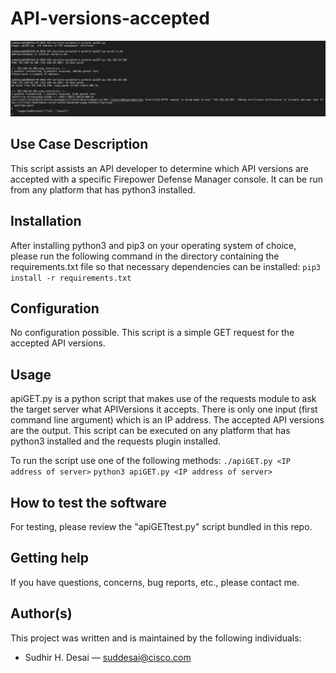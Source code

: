 # API-versions-accepted

![example output in json notation](output.png)
 

## Use Case Description

This script assists an API developer to determine which API versions are accepted with a specific Firepower Defense Manager console.
It can be run from any platform that has python3 installed.


## Installation

After installing python3 and pip3 on your operating system of choice, please run the following command in the directory containing the requirements.txt file so that necessary dependencies can be installed:
`pip3 install -r requirements.txt`


## Configuration

No configuration possible. This script is a simple GET request for the accepted API versions.


## Usage

apiGET.py is a python script that makes use of the requests module to ask the target server what APIVersions it accepts.
There is only one input (first command line argument) which is an IP address.
The accepted API versions are the output.
This script can be executed on any platform that has python3 installed and the requests plugin installed.

To run the script use one of the following methods:
`./apiGET.py <IP address of server>`
`python3 apiGET.py <IP address of server>`


## How to test the software

For testing, please review the "apiGETtest.py" script bundled in this repo.


## Getting help

If you have questions, concerns, bug reports, etc., please contact me.


## Author(s)

This project was written and is maintained by the following individuals:

* Sudhir H. Desai — suddesai@cisco.com

